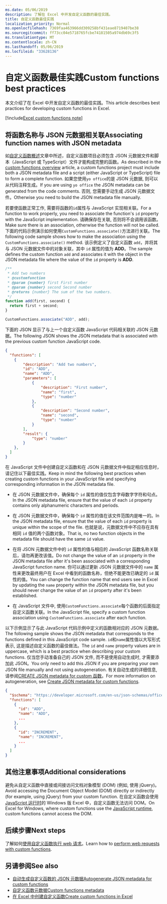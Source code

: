 ```yaml
---
ms.date: 05/06/2019
description: 了解在 Excel 中开发自定义函数的最佳实践。
title: 自定义函数最佳实践
localization_priority: Normal
ms.openlocfilehash: 7369faa463966dd309258bf431eae8719407be38
ms.sourcegitcommit: ff73cc04e5718765fcbe74181505a974db69c3f5
ms.translationtype: MT
ms.contentlocale: zh-CN
ms.lasthandoff: 05/06/2019
ms.locfileid: "33628136"
---
```

# <a name="custom-functions-best-practices"></a><span data-ttu-id="7c155-103">自定义函数最佳实践</span><span class="sxs-lookup"><span data-stu-id="7c155-103">Custom functions best practices</span></span>

<span data-ttu-id="7c155-104">本文介绍了在 Excel 中开发自定义函数的最佳实践。</span><span class="sxs-lookup"><span data-stu-id="7c155-104">This article describes best practices for developing custom functions in Excel.</span></span>

[!include[Excel custom functions note](../includes/excel-custom-functions-note.md)]

## <a name="associating-function-names-with-json-metadata"></a><span data-ttu-id="7c155-105">将函数名称与 JSON 元数据相关联</span><span class="sxs-lookup"><span data-stu-id="7c155-105">Associating function names with JSON metadata</span></span>

<span data-ttu-id="7c155-106">如[自定义函数概述](custom-functions-overview.md)文章中所述，自定义函数项目必须包含 JSON 元数据文件和脚本（JavaScript 或 TypeScript）文件才能构成完整的函数。</span><span class="sxs-lookup"><span data-stu-id="7c155-106">As described in the [custom functions overview](custom-functions-overview.md) article, a custom functions project must include both a JSON metadata file and a script (either JavaScript or TypeScript) file to form a complete function.</span></span> <span data-ttu-id="7c155-107">如果您使用`yo office`的是 JSON 元数据, 则可以从代码注释生成。</span><span class="sxs-lookup"><span data-stu-id="7c155-107">If you are using `yo office` the JSON metadata can be generated from the code comments.</span></span> <span data-ttu-id="7c155-108">否则, 您需要手动生成 JSON 元数据文件。</span><span class="sxs-lookup"><span data-stu-id="7c155-108">Otherwise you need to build the JSON metadata file manually.</span></span>

<span data-ttu-id="7c155-109">若要使函数正常工作, 需要将函数的`id`属性与 JavaScript 实现相关联。</span><span class="sxs-lookup"><span data-stu-id="7c155-109">For a function to work properly, you need to associate the function's `id` property with the JavaScript implementation.</span></span> <span data-ttu-id="7c155-110">请确保存在关联, 否则将不会调用该函数。</span><span class="sxs-lookup"><span data-stu-id="7c155-110">Make sure there is an association, otherwise the function will not be called.</span></span> <span data-ttu-id="7c155-111">下面的代码示例演示如何使用`CustomFunctions.associate()`方法进行关联。</span><span class="sxs-lookup"><span data-stu-id="7c155-111">The following code sample shows how to make the association using the `CustomFunctions.associate()` method.</span></span> <span data-ttu-id="7c155-112">该示例定义了自定义函数 `add`，并将其与 JSON 元数据文件中的对象关联，其中 `id` 属性的值为 **ADD**。</span><span class="sxs-lookup"><span data-stu-id="7c155-112">The sample defines the custom function `add` and associates it with the object in the JSON metadata file where the value of the `id` property is **ADD**.</span></span>

```js
/**
 * Add two numbers
 * @customfunction
 * @param {number} first First number
 * @param {number} second Second number
 * @returns {number} The sum of the two numbers.
 */
function add(first, second) {
  return first + second;
}

CustomFunctions.associate("ADD", add);
```

<span data-ttu-id="7c155-113">下面的 JSON 显示了与上一个自定义函数 JavaScript 代码相关联的 JSON 元数据。</span><span class="sxs-lookup"><span data-stu-id="7c155-113">The following JSON shows the JSON metadata that is associated with the previous custom function JavaScript code.</span></span>

```json
{
  "functions": [
    {
        "description": "Add two numbers",
        "id": "ADD",
        "name": "ADD",
        "parameters": [
            {
                "description": "First number",
                "name": "first",
                "type": "number"
            },
            {
                "description": "Second number",
                "name": "second",
                "type": "number"
            }
        ],
        "result": {
            "type": "number"
        }
    },
  ]
}
```


<span data-ttu-id="7c155-114">在 JavaScript 文件中创建自定义函数和在 JSON 元数据文件中指定相应信息时，请记住以下最佳实践。</span><span class="sxs-lookup"><span data-stu-id="7c155-114">Keep in mind the following best practices when creating custom functions in your JavaScript file and specifying corresponding information in the JSON metadata file.</span></span>

* <span data-ttu-id="7c155-115">在 JSON 元数据文件中，确保每个 `id` 属性的值仅包含字母数字字符和句点。</span><span class="sxs-lookup"><span data-stu-id="7c155-115">In the JSON metadata file, ensure that the value of each `id` property contains only alphanumeric characters and periods.</span></span>

* <span data-ttu-id="7c155-116">在 JSON 元数据文件中，确保每个 `id` 属性的值在该文件范围内是唯一的。</span><span class="sxs-lookup"><span data-stu-id="7c155-116">In the JSON metadata file, ensure that the value of each `id` property is unique within the scope of the file.</span></span> <span data-ttu-id="7c155-117">也就是说，元数据文件中不应存在具有相同 `id` 值的两个函数对象。</span><span class="sxs-lookup"><span data-stu-id="7c155-117">That is, no two function objects in the metadata file should have the same `id` value.</span></span>

* <span data-ttu-id="7c155-118">在将 JSON 元数据文件中的 `id` 属性的值与相应的 JavaScript 函数名称关联后，请勿再更改该值。</span><span class="sxs-lookup"><span data-stu-id="7c155-118">Do not change the value of an `id` property in the JSON metadata file after it's been associated with a corresponding JavaScript function name.</span></span> <span data-ttu-id="7c155-119">你可以通过更新 JSON 元数据文件中的 `name` 属性来更改最终用户在 Excel 中看到的函数名称，但绝不能更改已确定的 `id` 属性的值。</span><span class="sxs-lookup"><span data-stu-id="7c155-119">You can change the function name that end users see in Excel by updating the `name` property within the JSON metadata file, but you should never change the value of an `id` property after it's been established.</span></span>

* <span data-ttu-id="7c155-120">在 JavaScript 文件中, 使用`CustomFunctions.associate`每个函数的后面指定自定义函数关联。</span><span class="sxs-lookup"><span data-stu-id="7c155-120">In the JavaScript file, specify a custom function association using `CustomFunctions.associate` after each function.</span></span>

<span data-ttu-id="7c155-121">以下示例显示了与此 JavaScript 代码示例中定义的函数相对应的 JSON 元数据。</span><span class="sxs-lookup"><span data-stu-id="7c155-121">The following sample shows the JSON metadata that corresponds to the functions defined in this JavaScript code sample.</span></span> <span data-ttu-id="7c155-122">`id`和`name`属性值以大写形式表示, 这是描述自定义函数的最佳做法。</span><span class="sxs-lookup"><span data-stu-id="7c155-122">The `id` and `name` property values are in uppercase, which is a best practice when describing your custom functions.</span></span> <span data-ttu-id="7c155-123">仅当您手动准备自己的 JSON 文件, 而不是使用自动生成时, 才需要添加此 JSON。</span><span class="sxs-lookup"><span data-stu-id="7c155-123">You only need to add this JSON if you are preparing your own JSON file manually and not using autogeneration.</span></span> <span data-ttu-id="7c155-124">有关自动生成的详细信息, 请参阅[CREATE JSON metadata for custom 函数](custom-functions-json-autogeneration.md)。</span><span class="sxs-lookup"><span data-stu-id="7c155-124">For more information on autogeneration, see [Create JSON metadata for custom functions](custom-functions-json-autogeneration.md).</span></span>

```json
{
  "$schema": "https://developer.microsoft.com/en-us/json-schemas/office-js/custom-functions.schema.json",
  "functions": [
    {
      "id": "ADD",
      "name": "ADD",
      ...
    },
    {
      "id": "INCREMENT",
      "name": "INCREMENT",
      ...
    }
  ]
}
```

## <a name="additional-considerations"></a><span data-ttu-id="7c155-125">其他注意事项</span><span class="sxs-lookup"><span data-stu-id="7c155-125">Additional considerations</span></span>

<span data-ttu-id="7c155-126">避免从自定义函数中直接或间接访问文档对象模型 (DOM) (例如, 使用 jQuery)。</span><span class="sxs-lookup"><span data-stu-id="7c155-126">Avoid accessing the Document Object Model (DOM) directly or indirectly (for example, using jQuery) from your custom function.</span></span> <span data-ttu-id="7c155-127">在自定义函数会使用 [JavaScript 运行时](custom-functions-runtime.md)的 Windows 版 Excel 中，自定义函数无法访问 DOM。</span><span class="sxs-lookup"><span data-stu-id="7c155-127">On Excel for Windows, where custom functions use the [JavaScript runtime](custom-functions-runtime.md), custom functions cannot access the DOM.</span></span>

## <a name="next-steps"></a><span data-ttu-id="7c155-128">后续步骤</span><span class="sxs-lookup"><span data-stu-id="7c155-128">Next steps</span></span>
<span data-ttu-id="7c155-129">了解如何[使用自定义函数执行 web 请求](custom-functions-web-reqs.md)。</span><span class="sxs-lookup"><span data-stu-id="7c155-129">Learn how to [perform web requests with custom functions](custom-functions-web-reqs.md).</span></span>

## <a name="see-also"></a><span data-ttu-id="7c155-130">另请参阅</span><span class="sxs-lookup"><span data-stu-id="7c155-130">See also</span></span>

* [<span data-ttu-id="7c155-131">自动生成自定义函数的 JSON 元数据</span><span class="sxs-lookup"><span data-stu-id="7c155-131">Autogenerate JSON metadata for custom functions</span></span>](custom-functions-json-autogeneration.md)
* [<span data-ttu-id="7c155-132">自定义函数元数据</span><span class="sxs-lookup"><span data-stu-id="7c155-132">Custom functions metadata</span></span>](custom-functions-json.md)
* [<span data-ttu-id="7c155-133">在 Excel 中创建自定义函数</span><span class="sxs-lookup"><span data-stu-id="7c155-133">Create custom functions in Excel</span></span>](custom-functions-overview.md)
